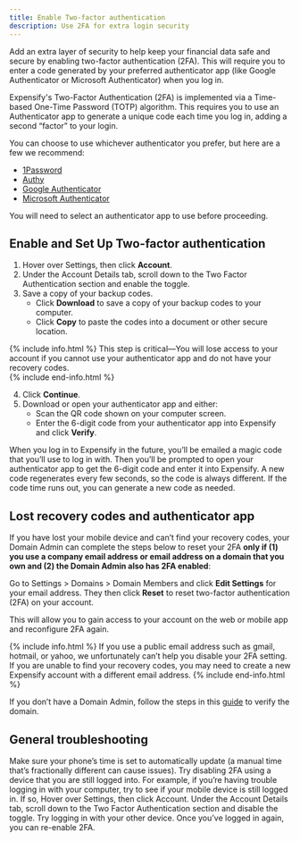```yaml
---
title: Enable Two-factor authentication
description: Use 2FA for extra login security 
---
```

<div id="expensify-classic" markdown="1">

Add an extra layer of security to help keep your financial data safe and secure by enabling two-factor authentication (2FA). This will require you to enter a code generated by your preferred authenticator app (like Google Authenticator or Microsoft Authenticator) when you log in.

Expensify's Two-Factor Authentication (2FA) is implemented via a Time-based One-Time Password (TOTP) algorithm. This requires you to use an Authenticator app to generate a unique code each time you log in, adding a second “factor” to your login.

You can choose to use whichever authenticator you prefer, but here are a few we recommend:
- [1Password](https://support.1password.com/one-time-passwords/)
- [Authy](https://authy.com/)
- [Google Authenticator](https://support.google.com/accounts/answer/1066447)
- [Microsoft Authenticator](https://www.microsoft.com/en-us/security/mobile-authenticator-app)

You will need to select an authenticator app to use before proceeding.

## Enable and Set Up Two-factor authentication

1. Hover over Settings, then click **Account**.
2. Under the Account Details tab, scroll down to the Two Factor Authentication section and enable the toggle.
3. Save a copy of your backup codes. 
   - Click **Download** to save a copy of your backup codes to your computer.
   - Click **Copy** to paste the codes into a document or other secure location. 

{% include info.html %}
This step is critical—You will lose access to your account if you cannot use your authenticator app and do not have your recovery codes.  
{% include end-info.html %}

4. Click **Continue**. 
5. Download or open your authenticator app and either:
   - Scan the QR code shown on your computer screen. 
   - Enter the 6-digit code from your authenticator app into Expensify and click **Verify**.

When you log in to Expensify in the future, you’ll be emailed a magic code that you’ll use to log in with. Then you’ll be prompted to open your authenticator app to get the 6-digit code and enter it into Expensify. A new code regenerates every few seconds, so the code is always different. If the code time runs out, you can generate a new code as needed.

## Lost recovery codes and authenticator app

If you have lost your mobile device and can’t find your recovery codes, your Domain Admin can complete the steps below to reset your 2FA **only if (1) you use a company email address or email address on a domain that you own and (2) the Domain Admin also has 2FA enabled**:

Go to Settings > Domains > Domain Members and click **Edit Settings** for your email address. 
They then click **Reset** to reset two-factor authentication (2FA) on your account. 

This will allow you to gain access to your account on the web or mobile app and reconfigure 2FA again.

{% include info.html %}
If you use a public email address such as gmail, hotmail, or yahoo, we unfortunately can’t help you disable your 2FA setting. If you are unable to find your recovery codes, you may need to create a new Expensify account with a different email address. 
{% include end-info.html %}

If you don’t have a Domain Admin, follow the steps in this [guide](https://help.expensify.com/articles/expensify-classic/domains/Claim-And-Verify-A-Domain) to verify the domain. 

## General troubleshooting

Make sure your phone’s time is set to automatically update (a manual time that’s fractionally different can cause issues).
Try disabling 2FA using a device that you are still logged into. For example, if you’re having trouble logging in with your computer, try to see if your mobile device is still logged in. If so,
Hover over Settings, then click Account.
Under the Account Details tab, scroll down to the Two Factor Authentication section and disable the toggle.
Try logging in with your other device. 
Once you’ve logged in again, you can re-enable 2FA.

</div>
